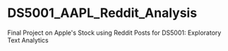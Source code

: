 # DS5001_AAPL_Reddit_Analysis
Final Project on Apple's Stock using Reddit Posts for DS5001: Exploratory Text Analytics
